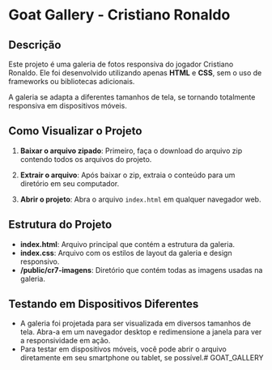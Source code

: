 # Goat Gallery - Cristiano Ronaldo

## Descrição
Este projeto é uma galeria de fotos responsiva do jogador Cristiano Ronaldo. Ele foi desenvolvido utilizando apenas **HTML** e **CSS**, sem o uso de frameworks ou bibliotecas adicionais.

A galeria se adapta a diferentes tamanhos de tela, se tornando totalmente responsiva em dispositivos móveis.

## Como Visualizar o Projeto

1. **Baixar o arquivo zipado**: Primeiro, faça o download do arquivo zip contendo todos os arquivos do projeto.
   
2. **Extrair o arquivo**: Após baixar o zip, extraia o conteúdo para um diretório em seu computador.

3. **Abrir o projeto**: Abra o arquivo `index.html` em qualquer navegador web. 

## Estrutura do Projeto

- **index.html**: Arquivo principal que contém a estrutura da galeria.
- **index.css**: Arquivo com os estilos de layout da galeria e design responsivo.
- **/public/cr7-imagens**: Diretório que contém todas as imagens usadas na galeria.

## Testando em Dispositivos Diferentes
- A galeria foi projetada para ser visualizada em diversos tamanhos de tela. Abra-a em um navegador desktop e redimensione a janela para ver a responsividade em ação.
- Para testar em dispositivos móveis, você pode abrir o arquivo diretamente em seu smartphone ou tablet, se possível.#   G O A T _ G A L L E R Y  
 